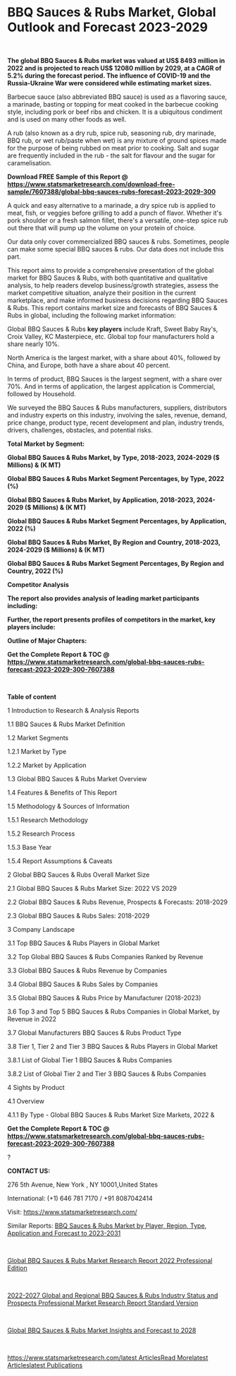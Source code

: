 <h1>BBQ Sauces & Rubs Market, Global Outlook and Forecast 2023-2029</h1><br/><p><strong>The global BBQ Sauces & Rubs market was valued at US$ 8493 million in 2022 and is projected to reach US$ 12080 million by 2029, at a <strong>CAGR</strong> of 5.2% during the forecast period. The influence of COVID-19 and the Russia-Ukraine War were considered while estimating market sizes.</strong></p>
 
 
 
 <p>Barbecue sauce (also abbreviated BBQ sauce) is used as a flavoring sauce, a marinade, basting or topping for meat cooked in the barbecue cooking style, including pork or beef ribs and chicken. It is a ubiquitous condiment and is used on many other foods as well.</p>
 
 
 
 <p>A rub (also known as a dry rub, spice rub, seasoning rub, dry marinade, BBQ rub, or wet rub/paste when wet) is any mixture of ground spices made for the purpose of being rubbed on meat prior to cooking. Salt and sugar are frequently included in the rub - the salt for flavour and the sugar for caramelisation.</p>
 
 
 
 <p><strong>Download FREE Sample of this Report @ <a href="https://www.statsmarketresearch.com/download-free-sample/7607388/global-bbq-sauces-rubs-forecast-2023-2029-300">https://www.statsmarketresearch.com/download-free-sample/7607388/global-bbq-sauces-rubs-forecast-2023-2029-300</a></strong></p>
 
 
 
 <p>A quick and easy alternative to a marinade, a dry spice rub is applied to meat, fish, or veggies before grilling to add a punch of flavor. Whether it&#39;s pork shoulder or a fresh salmon fillet, there&#39;s a versatile, one-step spice rub out there that will pump up the volume on your protein of choice.</p>
 
 
 
 <p>Our data only cover commercialized BBQ sauces & rubs. Sometimes, people can make some special BBQ sauces & rubs. Our data does not include this part.</p>
 
 
 
 <p>This report aims to provide a comprehensive presentation of the global market for BBQ Sauces & Rubs, with both quantitative and qualitative analysis, to help readers develop business/growth strategies, assess the market competitive situation, analyze their position in the current marketplace, and make informed business decisions regarding BBQ Sauces & Rubs. This report contains market size and forecasts of BBQ Sauces & Rubs in global, including the following market information:</p>
 
 
 
 <p>Global BBQ Sauces & Rubs <strong>key players</strong> include Kraft, Sweet Baby Ray&#39;s, Croix Valley, KC Masterpiece, etc. Global top four manufacturers hold a share nearly 10%.</p>
 
 
 
 <p>North America is the largest market, with a share about 40%, followed by China, and Europe, both have a share about 40 percent.</p>
 
 
 
 <p>In terms of product, BBQ Sauces is the largest segment, with a share over 70%. And in terms of application, the largest application is Commercial, followed by Household.</p>
 
 
 
 <p>We surveyed the BBQ Sauces & Rubs manufacturers, suppliers, distributors and industry experts on this industry, involving the sales, revenue, demand, price change, product type, recent development and plan, industry trends, drivers, challenges, obstacles, and potential risks.</p>
 
 
 
 <p><strong>Total Market by Segment:</strong></p>
 
 
 
 <p><strong>Global BBQ Sauces & Rubs Market, by Type, 2018-2023, 2024-2029 ($ Millions) & (K MT)</strong></p>
 
 
 
 <p><strong>Global BBQ Sauces & Rubs Market Segment Percentages, by Type, 2022 (%)</strong></p>
 
 
 
 <p><strong>Global BBQ Sauces & Rubs Market, <strong>by Application</strong>, 2018-2023, 2024-2029 ($ Millions) & (K MT)</strong></p>
 
 
 
 <p><strong>Global BBQ Sauces & Rubs Market Segment Percentages, <strong>by Application</strong>, 2022 (%)</strong></p>
 
 
 
 <p><strong>Global BBQ Sauces & Rubs Market, By Region and Country, 2018-2023, 2024-2029 ($ Millions) & (K MT)</strong></p>
 
 
 
 <p><strong>Global BBQ Sauces & Rubs Market Segment Percentages, By Region and Country, 2022 (%)</strong></p>
 
 
 
 <p><strong>Competitor Analysis</strong></p>
 
 
 
 <p><strong>The report also provides analysis of leading market participants including:</strong></p>
 
 
 
 <p><strong>Further, the report presents profiles of competitors in the market, <strong>key players</strong> include:</strong></p>
 
 
 
 <p><strong>Outline of Major Chapters:</strong></p>
 
 
 
 <div><b>Get the Complete Report & TOC @ <a href="https://www.statsmarketresearch.com/global-bbq-sauces-rubs-forecast-2023-2029-300-7607388">https://www.statsmarketresearch.com/global-bbq-sauces-rubs-forecast-2023-2029-300-7607388</a></b></div>
 
 
 
 <p><br />
 
 <b>Table of content</b></p>
 
 
 
 <p>1 Introduction to Research & Analysis Reports<br />
 
 1.1 BBQ Sauces & Rubs Market Definition<br />
 
 1.2 Market Segments<br />
 
 1.2.1 Market by Type<br />
 
 1.2.2 Market by Application<br />
 
 1.3 Global BBQ Sauces & Rubs Market Overview<br />
 
 1.4 Features & Benefits of This Report<br />
 
 1.5 Methodology & Sources of Information<br />
 
 1.5.1 Research Methodology<br />
 
 1.5.2 Research Process<br />
 
 1.5.3 Base Year<br />
 
 1.5.4 Report Assumptions & Caveats<br />
 
 2 Global BBQ Sauces & Rubs Overall Market Size<br />
 
 2.1 Global BBQ Sauces & Rubs Market Size: 2022 VS 2029<br />
 
 2.2 Global BBQ Sauces & Rubs Revenue, Prospects & Forecasts: 2018-2029<br />
 
 2.3 Global BBQ Sauces & Rubs Sales: 2018-2029<br />
 
 3 Company Landscape<br />
 
 3.1 Top BBQ Sauces & Rubs Players in Global Market<br />
 
 3.2 Top Global BBQ Sauces & Rubs Companies Ranked by Revenue<br />
 
 3.3 Global BBQ Sauces & Rubs Revenue by Companies<br />
 
 3.4 Global BBQ Sauces & Rubs Sales by Companies<br />
 
 3.5 Global BBQ Sauces & Rubs Price by Manufacturer (2018-2023)<br />
 
 3.6 Top 3 and Top 5 BBQ Sauces & Rubs Companies in Global Market, by Revenue in 2022<br />
 
 3.7 Global Manufacturers BBQ Sauces & Rubs Product Type<br />
 
 3.8 Tier 1, Tier 2 and Tier 3 BBQ Sauces & Rubs Players in Global Market<br />
 
 3.8.1 List of Global Tier 1 BBQ Sauces & Rubs Companies<br />
 
 3.8.2 List of Global Tier 2 and Tier 3 BBQ Sauces & Rubs Companies<br />
 
 4 Sights by Product<br />
 
 4.1 Overview<br />
 
 4.1.1 By Type - Global BBQ Sauces & Rubs Market Size Markets, 2022 &</p>
 
 
 
 <div><b>Get the Complete Report & TOC @ <a href="https://www.statsmarketresearch.com/global-bbq-sauces-rubs-forecast-2023-2029-300-7607388">https://www.statsmarketresearch.com/global-bbq-sauces-rubs-forecast-2023-2029-300-7607388</a></b></div>
 
 
 
 <p>? </p>
 
 
 
 <p><b>CONTACT US:</b><br />
 
 276 5th Avenue, New York , NY 10001,United States<br />
 
 International: (+1) 646 781 7170 / +91 8087042414<br />
 
 Visit: <a href="https://www.statsmarketresearch.com/">https://www.statsmarketresearch.com/</a><br />
 
 Similar Reports: <a href="https://www.statsmarketresearch.com/global-bbq-sauces-rubs-forecast-2023-2029-300-7607388">BBQ Sauces & Rubs Market by Player, Region, Type, Application and Forecast to 2023-2031 </a><br />
 
 <br />
 
 <a href="https://www.statsmarketresearch.com/global-bbq-sauces-rubs-forecast-2023-2029-300-7607388">Global BBQ Sauces & Rubs Market Research Report 2022 Professional Edition</a><br />
 
 <br />
 
 <a href="https://www.statsmarketresearch.com/global-bbq-sauces-rubs-forecast-2023-2029-300-7607388">2022-2027 Global and Regional BBQ Sauces & Rubs Industry Status and Prospects Professional Market Research Report Standard Version</a><br />
 
 <br />
 
 <a href="https://www.statsmarketresearch.com/global-bbq-sauces-rubs-forecast-2023-2029-300-7607388">Global BBQ Sauces & Rubs Market Insights and Forecast to 2028</a><br />
 
 <br />
 
 <a href="https://gyeongbokgung.com">https://www.statsmarketresearch.com/</a><a href="https://hallyeomaritime.com">latest Articles</a><a href="https://jingwansa.com">Read More</a><a href="https://nguoiviet.jp/">latest Articles</a><a href="https://www.intelmarketresearch.com/">latest Publications</a></p>